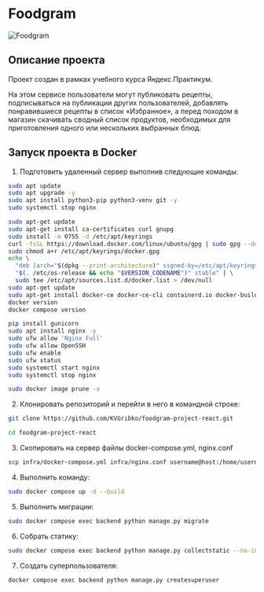 Foodgram
=====
![Foodgram](https://github.com/KVGribko/foodgram-project-react/actions/workflows/main.yml/badge.svg)

Описание проекта
----------
Проект создан в рамках учебного курса Яндекс.Практикум.

На этом сервисе пользователи могут публиковать рецепты, подписываться на публикации других пользователей, добавлять понравившиеся рецепты в список «Избранное», а перед походом в магазин скачивать сводный список продуктов, необходимых для приготовления одного или нескольких выбранных блюд.


Запуск проекта в Docker
----------

1. Подготовить удаленный сервер выполнив следующие команды:
```bash
sudo apt update
sudo apt upgrade -y
sudo apt install python3-pip python3-venv git -y
sudo systemctl stop nginx

sudo apt-get update
sudo apt-get install ca-certificates curl gnupg
sudo install -m 0755 -d /etc/apt/keyrings
curl -fsSL https://download.docker.com/linux/ubuntu/gpg | sudo gpg --dearmor -o /etc/apt/keyrings/docker.gpg
sudo chmod a+r /etc/apt/keyrings/docker.gpg
echo \
  "deb [arch="$(dpkg --print-architecture)" signed-by=/etc/apt/keyrings/docker.gpg] https://download.docker.com/linux/ubuntu \
  "$(. /etc/os-release && echo "$VERSION_CODENAME")" stable" | \
  sudo tee /etc/apt/sources.list.d/docker.list > /dev/null
sudo apt-get update
sudo apt-get install docker-ce docker-ce-cli containerd.io docker-buildx-plugin docker-compose-plugin
docker version
docker compose version

pip install gunicorn
sudo apt install nginx -y
sudo ufw allow 'Nginx Full'
sudo ufw allow OpenSSH
sudo ufw enable
sudo ufw status
sudo systemctl start nginx
sudo systemctl stop nginx

sudo docker image prune -a
```
2. Клонировать репозиторий и перейти в него в командной строке:
```bash
git clone https://github.com/KVGribko/foodgram-project-react.git

cd foodgram-project-react
```
3. Скопировать на сервер файлы docker-compose.yml, nginx.conf
```bash
scp infra/docker-compose.yml infra/nginx.conf username@host:/home/username
```
4. Выполнить команду:
```bash
sudo docker compose up -d --build
```
5. Выполнить миграции:
```bash
sudo docker compose exec backend python manage.py migrate
```
6. Собрать статику:
```bash
sudo docker compose exec backend python manage.py collectstatic --no-input
```
7. Создать суперпользователя:
```bash
docker compose exec backend python manage.py createsuperuser
```
